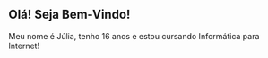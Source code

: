 ## Olá! Seja Bem-Vindo!

Meu nome é Júlia, tenho 16 anos e estou cursando Informática para Internet!
